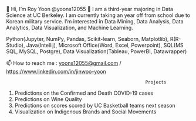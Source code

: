 👋 Hi, I’m Roy Yoon @yoons12055 👀 I am a third-year majoring in Data Science at UC Berkeley. I am currently taking an year off from school due to Korean military service. I’m interested in Data Mining, Data Analysis, Data Analytics, Data Visualization, and Machine Learning.

Python(Jupyter, NumPy, Pandas, Scikit-learn, Seaborn, Matplotlib), R(R-Studio), Java(Intellij), Microsoft Office(Word, Excel, Powerpoint), SQL(MS SQL, MySQL, Postgre), Data Visualization(Tableau, PowerBI, Datawrapper)

📫 How to reach me : yoons12055@gmail.com / https://www.linkedin.com/in/jinwoo-yoon

                                                         Projects
1. Predictions on the Confirmed and Death COVID-19 cases
2. Predictions on Wine Quality
3. Predictions on scores scored by UC Basketball teams next season
4. Visualization on Indigenous Brands and Social Movements
